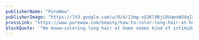 ```yaml
---
publisherName: "PureWow"
publisherImage: "https://lh3.google.com/u/0/d/13mg-vG3Kl9BjLRUqmsWGUqIzhjSWfk_c"
pressLink: "https://www.purewow.com/beauty/how-to-color-long-hair-at-home"
blockQuote: '"We know—coloring long hair at home seems kind of intimidating. There’s just…so much of it. And managing to cover your grays on top of it all? Sounds like mission impossible. TV host and producer Cassandra Lazenby knows what we mean."'
---
```

